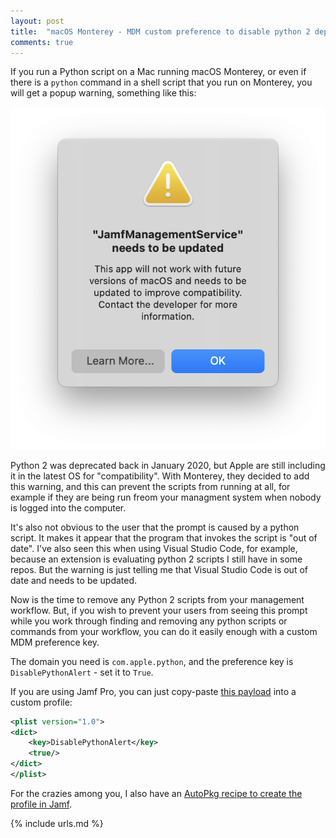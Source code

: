 ```yaml
---
layout: post
title:  "macOS Monterey - MDM custom preference to disable python 2 deprecation popups"
comments: true
---
```


If you run a Python script on a Mac running macOS Monterey, or even if there is a `python` command in a shell script that you run on Monterey, you will get a popup warning, something like this:

![python2 warning](/assets/images/JamfNeedsToBeUpdated.png)

Python 2 was deprecated back in January 2020, but Apple are still including it in the latest OS for "compatibility". With Monterey, they decided to add this warning, and this can prevent the scripts from running at all, for example if they are being run freom your managment system when nobody is logged into the computer.

It's also not obvious to the user that the prompt is caused by a python script. It makes it appear that the program that invokes the script is "out of date". I've also seen this when using Visual Studio Code, for example, because an extension is evaluating python 2 scripts I still have in some repos. But the warning is just telling me that Visual Studio Code is out of date and needs to be updated.

Now is the time to remove any Python 2 scripts from your management workflow. But, if you wish to prevent your users from seeing this prompt while you work through finding and removing any python scripts or commands from your workflow, you can do it easily enough with a custom MDM preference key.

The domain you need is `com.apple.python`, and the preference key is `DisablePythonAlert` - set it to `True`.

If you are using Jamf Pro, you can just copy-paste [this payload][1] into a custom profile:

```xml
<plist version="1.0">
<dict>
    <key>DisablePythonAlert</key>
    <true/>
</dict>
</plist>
```

For the crazies among you, I also have an [AutoPkg recipe to create the profile in Jamf][2].

[1]: https://github.com/eth-its/autopkg-mac-recipes-yaml/blob/main/Profiles/com.apple.python.plist
[2]: https://github.com/eth-its/autopkg-mac-recipes-yaml/blob/main/Jamf_Profile_Recipes/DisablePython2DeprecationPrompt-profile.jamf.recipe.yaml

{% include urls.md %}
